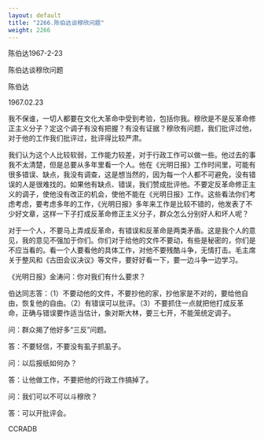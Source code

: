 ```yaml
---
layout: default
title: "2266.陈伯达谈穆欣问题"
weight: 2266
---
```


陈伯达1967-2-23

陈伯达谈穆欣问题

陈伯达

1967.02.23

我不保谁，一切人都要在文化大革命中受到考验，包括你我。穆欣是不是反革命修正主义分子？定这个调子有没有把握？有没有证据？穆欣有问题，我们批评过他，对于他的工作我们批评过，批评得比较严肃。

我们认为这个人比较软弱，工作能力较差，对于行政工作可以做一些。他过去的事我不太清楚，但是总要从多年里看一个人。他在《光明日报》工作时间里，可能有很多错误、缺点，我没有调查，这是想当然的，因为每一个人都不可避免，没有错误的人是很难找的。如果他有缺点、错误，我们赞成批评他。不要定反革命修正主义的调子，使他没有改正的机会，使他不能在《光明日报》工作。这些看法你们考虑考虑，要考虑多年的工作，《光明日报》多年来工作是比较不错的，他发表了不少好文章，这样一下子打成反革命修正主义分子，群众怎么分别好人和坏人呢？

对于一个人，不要马上弄成反革命，有错误和反革命是两类矛盾。这是我个人的意见，我的意见不强加于你们。你们对于给他的文件不要动，有些是秘密的，你们是不应当看的。看一个人要看他的具体工作，对他不要残酷斗争，无情打击。毛主席关于整风和《古田会议决议》等文件，要好好看一下，要一边斗争一边学习。

《光明日报》金涛问：你对我们有什么要求？

伯达同志答：（1）不要动他的文件，不要抄他的家，抄他家是不对的，要给他自由，恢复他的自由。（2）有错误可以批评。（3）不要抓住一点就把他打成反革命，正确与错误要作适当估计，象对斯大林，要三七开，不能笼统定调子。

问：群众揭了他好多“三反”问题。

答：不要轻信，不要没有虱子抓虱子。

问：以后报纸如何办？

答：让他做工作，不要把他的行政工作搞掉了。

问：我们可以不可以斗穆欣？

答：可以开批评会。

CCRADB

